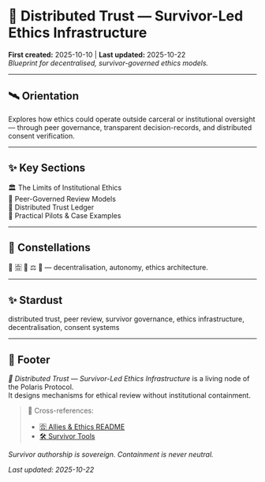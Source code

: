 # 🧬 Distributed Trust — Survivor-Led Ethics Infrastructure  
**First created:** 2025-10-10 | **Last updated:** 2025-10-22  
*Blueprint for decentralised, survivor-governed ethics models.*  

---

## 🛰️ Orientation  
Explores how ethics could operate outside carceral or institutional oversight — through peer governance, transparent decision-records, and distributed consent verification.

---

## ✨ Key Sections  
🏛️ The Limits of Institutional Ethics  
🧿 Peer-Governed Review Models  
🎋 Distributed Trust Ledger  
🌿 Practical Pilots & Case Examples  

---

## 🌌 Constellations  
🧬 🈴 🎋 ⚖️ 🔮 — decentralisation, autonomy, ethics architecture.

---

## ✨ Stardust  
distributed trust, peer review, survivor governance, ethics infrastructure, decentralisation, consent systems

---

## 🏮 Footer  
*🧬 Distributed Trust — Survivor-Led Ethics Infrastructure* is a living node of the Polaris Protocol.  
It designs mechanisms for ethical review without institutional containment.

> 📡 Cross-references:
> 
> - [🈴 Allies & Ethics README](./README.md)  
> - [🛠️ Survivor Tools](../../../Disruption_Kit/Survivor_Tools/README.md)  

*Survivor authorship is sovereign. Containment is never neutral.*  

_Last updated: 2025-10-22_
